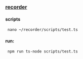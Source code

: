 ### [recorder](https://github.com/ArchangelGabriel/recorder/) 

#### scripts
```
 nano ~/recorder/scripts/test.ts
```
#### run:
```
 npm run ts-node scripts/test.ts
```
